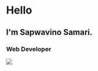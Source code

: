 # Hello

## I'm Sapwavino Samari.  

### Web Developer 


<img src="https://github-readme-stats.vercel.app/api?username=vinosamari&show_icons=true&theme=synthwave">

